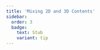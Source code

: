 ```yaml
---
title: 'Mixing 2D and 3D Contents'
sidebar:
  order: 3
  badge:
    text: Stub
    variant: tip
---
```


 